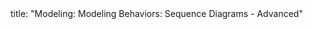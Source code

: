 <frontmatter>
title: "Modeling: Modeling Behaviors: Sequence Diagrams - Advanced"
</frontmatter>

<include src="index-body.md" boilerplate />
